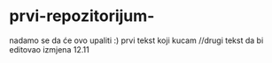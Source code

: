 # prvi-repozitorijum-
nadamo se da će ovo upaliti :)
prvi tekst koji kucam 
//drugi tekst da bi editovao
izmjena 12.11
